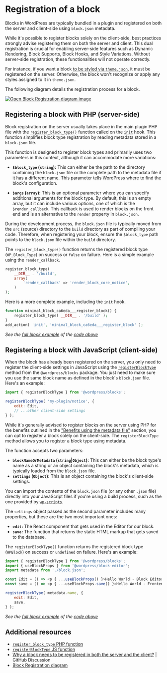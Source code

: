 # Registration of a block

Blocks in WordPress are typically bundled in a plugin and registered on both the server and client-side using `block.json` metadata.

While it's possible to register blocks solely on the client-side, best practices strongly advise registering them on both the server and client. This dual registration is crucial for enabling server-side features such as Dynamic Rendering, Block Supports, Block Hooks, and Style Variations. Without server-side registration, these functionalities will not operate correctly.

For instance, if you want a block [to be styled via `theme.json`](https://developer.wordpress.org/themes/global-settings-and-styles/settings/blocks/), it must be registered on the server. Otherwise, the block won't recognize or apply any styles assigned to it in `theme.json`.

The following diagram details the registration process for a block.

[![Open Block Registration diagram image](https://developer.wordpress.org/files/2023/11/block-registration-e1700493399839.png)](https://developer.wordpress.org/files/2023/11/block-registration-e1700493399839.png "Open Block Registration diagram image")

## Registering a block with PHP (server-side)

Block registration on the server usually takes place in the main plugin PHP file with the [`register_block_type()`](https://developer.wordpress.org/reference/functions/register_block_type/) function called on the [`init`](https://developer.wordpress.org/reference/hooks/init/) hook. This function simplifies block type registration by reading metadata stored in a `block.json` file.

This function is designed to register block types and primarily uses two parameters in this context, although it can accommodate more variations:

- **`$block_type` (`string`):** This can either be the path to the directory containing the `block.json` file or the complete path to the metadata file if it has a different name. This parameter tells WordPress where to find the block's configuration.

- **`$args` (`array`):** This is an optional parameter where you can specify additional arguments for the block type. By default, this is an empty array, but it can include various options, one of which is the `$render_callback`. This callback is used to render blocks on the front end and is an alternative to the `render` property in `block.json`.

During the development process, the `block.json` file is typically moved from the `src` (source) directory to the `build` directory as part of compiling your code. Therefore, when registering your block, ensure the `$block_type` path points to the `block.json` file within the `build` directory.

The `register_block_type()` function returns the registered block type (`WP_Block_Type`) on success or `false` on failure. Here is a simple example using the `render_callback`.

```php
register_block_type(
	__DIR__ . '/build',
	array(
		'render_callback' => 'render_block_core_notice',
	)
);
```

Here is a more complete example, including the `init` hook.

```php
function minimal_block_ca6eda___register_block() {
	register_block_type( __DIR__ . '/build' );
}
add_action( 'init', 'minimal_block_ca6eda___register_block' );
```

_See the [full block example](https://github.com/WordPress/block-development-examples/tree/trunk/plugins/minimal-block-ca6eda) of the  [code above](https://github.com/WordPress/block-development-examples/blob/trunk/plugins/minimal-block-ca6eda/plugin.php)_

## Registering a block with JavaScript (client-side)

When the block has already been registered on the server, you only need to register the client-side settings in JavaScript using the [`registerBlockType`](https://developer.wordpress.org/block-editor/reference-guides/packages/packages-blocks/#registerblocktype) method from the `@wordpress/blocks` package. You just need to make sure you use the same block name as defined in the block's `block.json` file. Here's an example:

```js
import { registerBlockType } from '@wordpress/blocks';

registerBlockType( 'my-plugin/notice', {
	edit: Edit,
	// ...other client-side settings
} );
```

While it's generally advised to register blocks on the server using PHP for the benefits outlined in the ["Benefits using the metadata file"](https://developer.wordpress.org/block-editor/reference-guides/block-api/block-metadata/#benefits-using-the-metadata-file) section, you can opt to register a block solely on the client-side. The `registerBlockType` method allows you to register a block type using metadata.

The function accepts two parameters:

- **`blockNameOrMetadata` (`string`|`Object`):** This can either be the block type's name as a string or an object containing the block's metadata, which is typically loaded from the `block.json` file.
- **`settings` (`Object`):** This is an object containing the block's client-side settings.

<div class="callout callout-tip">
	You can import the contents of the <code>block.json</code> file (or any other <code>.json</code> file) directly into your JavaScript files if you're using a build process, such as the one provided by <a href="https://developer.wordpress.org/block-editor/getting-started/devenv/get-started-with-wp-scripts/#the-build-process-with-wp-scripts"><code>wp-scripts</code></a>.
</div>

The `settings` object passed as the second parameter includes many properties, but these are the two most important ones:

- **`edit`:** The React component that gets used in the Editor for our block.
- **`save`:** The function that returns the static HTML markup that gets saved to the database.

The `registerBlockType()` function returns the registered block type (`WPBlock`) on success or `undefined` on failure. Here's an example:

```js
import { registerBlockType } from '@wordpress/blocks';
import { useBlockProps } from '@wordpress/block-editor';
import metadata from './block.json';

const Edit = () => <p { ...useBlockProps() }>Hello World - Block Editor</p>;
const save = () => <p { ...useBlockProps.save() }>Hello World - Frontend</p>;

registerBlockType( metadata.name, {
	edit: Edit,
	save,
} );
```

_See the [full block example](https://github.com/WordPress/block-development-examples/tree/trunk/plugins/minimal-block-ca6eda) of the [code above](https://github.com/WordPress/block-development-examples/blob/trunk/plugins/minimal-block-ca6eda/src/index.js)_

## Additional resources

- [`register_block_type` PHP function](https://developer.wordpress.org/reference/functions/register_block_type/)
- [`registerBlockType` JS function](https://developer.wordpress.org/block-editor/reference-guides/packages/packages-blocks/#registerblocktype)
- [Why a block needs to be registered in both the server and the client?](https://github.com/WordPress/gutenberg/discussions/55884) | GitHub Discussion
- [Block Registration diagram](https://excalidraw.com/#json=PUQu7jpvbKsUHYfpHWn7s,61QnhpZtjykp3s44lbUN_g)
